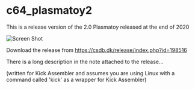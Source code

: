 # c64_plasmatoy2

This is a release version of the 2.0 Plasmatoy released at the end of 2020

![Screen Shot](https://csdb.dk/gfx/releases/198000/198516.png)


Download the release from https://csdb.dk/release/index.php?id=198516


There is a long description in the note attached to the release...


(written for Kick Assembler and assumes you are using Linux with a command called 'kick' as a wrapper for Kick Assembler)
 

